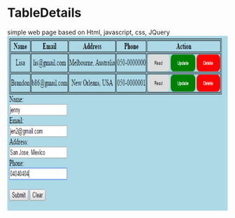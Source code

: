 # TableDetails

simple web page based on Html, javascript, css, JQuery
<br/>
<img src="screenshot.png" height="400"/>
<br/>
